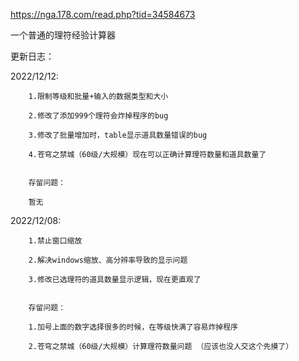https://nga.178.com/read.php?tid=34584673

一个普通的理符经验计算器

更新日志：

2022/12/12:

        1.限制等级和批量+输入的数据类型和大小
        
        2.修改了添加999个理符会炸掉程序的bug
        
        3.修改了批量增加时，table显示道具数量错误的bug
        
        4.苍穹之禁城（60级/大规模）现在可以正确计算理符数量和道具数量了
        

        存留问题：
        
        暂无
        

2022/12/08:

        1.禁止窗口缩放
      
        2.解决windows缩放、高分辨率导致的显示问题
      
        3.修改已选理符的道具数量显示逻辑，现在更直观了
      
      
        存留问题：
      
        1.加号上面的数字选择很多的时候，在等级快满了容易炸掉程序
      
        2.苍穹之禁城（60级/大规模）计算理符数量问题 （应该也没人交这个先摸了）
